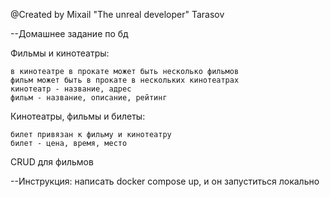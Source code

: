@Created by Mixail "The unreal developer" Tarasov

--Домашнее задание по бд

Фильмы и кинотеатры:

    в кинотеатре в прокате может быть несколько фильмов
    фильм может быть в прокате в нескольких кинотеатрах
    кинотеатр - название, адрес
    фильм - название, описание, рейтинг

Кинотеатры, фильмы и билеты:

    билет привязан к фильму и кинотеатру
    билет - цена, время, место

CRUD для фильмов


--Инструкция: написать docker compose up, и он запуститься локально